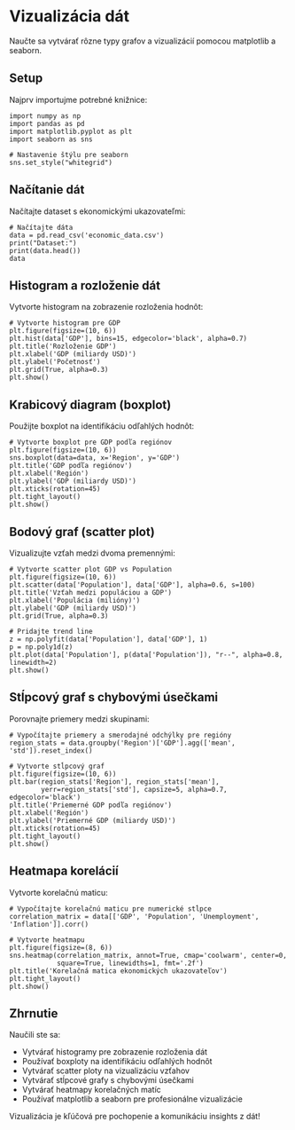 # Vizualizácia dát

Naučte sa vytvárať rôzne typy grafov a vizualizácií pomocou matplotlib a seaborn.

## Setup

Najprv importujme potrebné knižnice:

```[readonly,mustExecute]
import numpy as np
import pandas as pd
import matplotlib.pyplot as plt
import seaborn as sns

# Nastavenie štýlu pre seaborn
sns.set_style("whitegrid")
```

## Načítanie dát

Načítajte dataset s ekonomickými ukazovateľmi:

```
# Načítajte dáta
data = pd.read_csv('economic_data.csv')
print("Dataset:")
print(data.head())
data
```

## Histogram a rozloženie dát

Vytvorte histogram na zobrazenie rozloženia hodnôt:

```
# Vytvorte histogram pre GDP
plt.figure(figsize=(10, 6))
plt.hist(data['GDP'], bins=15, edgecolor='black', alpha=0.7)
plt.title('Rozloženie GDP')
plt.xlabel('GDP (miliardy USD)')
plt.ylabel('Početnosť')
plt.grid(True, alpha=0.3)
plt.show()
```

## Krabicový diagram (boxplot)

Použijte boxplot na identifikáciu odľahlých hodnôt:

```
# Vytvorte boxplot pre GDP podľa regiónov
plt.figure(figsize=(10, 6))
sns.boxplot(data=data, x='Region', y='GDP')
plt.title('GDP podľa regiónov')
plt.xlabel('Región')
plt.ylabel('GDP (miliardy USD)')
plt.xticks(rotation=45)
plt.tight_layout()
plt.show()
```

## Bodový graf (scatter plot)

Vizualizujte vzťah medzi dvoma premennými:

```
# Vytvorte scatter plot GDP vs Population
plt.figure(figsize=(10, 6))
plt.scatter(data['Population'], data['GDP'], alpha=0.6, s=100)
plt.title('Vzťah medzi populáciou a GDP')
plt.xlabel('Populácia (milióny)')
plt.ylabel('GDP (miliardy USD)')
plt.grid(True, alpha=0.3)

# Pridajte trend line
z = np.polyfit(data['Population'], data['GDP'], 1)
p = np.poly1d(z)
plt.plot(data['Population'], p(data['Population']), "r--", alpha=0.8, linewidth=2)
plt.show()
```

## Stĺpcový graf s chybovými úsečkami

Porovnajte priemery medzi skupinami:

```
# Vypočítajte priemery a smerodajné odchýlky pre regióny
region_stats = data.groupby('Region')['GDP'].agg(['mean', 'std']).reset_index()

# Vytvorte stĺpcový graf
plt.figure(figsize=(10, 6))
plt.bar(region_stats['Region'], region_stats['mean'],
        yerr=region_stats['std'], capsize=5, alpha=0.7, edgecolor='black')
plt.title('Priemerné GDP podľa regiónov')
plt.xlabel('Región')
plt.ylabel('Priemerné GDP (miliardy USD)')
plt.xticks(rotation=45)
plt.tight_layout()
plt.show()
```

## Heatmapa korelácií

Vytvorte korelačnú maticu:

```
# Vypočítajte korelačnú maticu pre numerické stĺpce
correlation_matrix = data[['GDP', 'Population', 'Unemployment', 'Inflation']].corr()

# Vytvorte heatmapu
plt.figure(figsize=(8, 6))
sns.heatmap(correlation_matrix, annot=True, cmap='coolwarm', center=0,
            square=True, linewidths=1, fmt='.2f')
plt.title('Korelačná matica ekonomických ukazovateľov')
plt.tight_layout()
plt.show()
```

## Zhrnutie

Naučili ste sa:
- Vytvárať histogramy pre zobrazenie rozloženia dát
- Používať boxploty na identifikáciu odľahlých hodnôt
- Vytvárať scatter ploty na vizualizáciu vzťahov
- Vytvárať stĺpcové grafy s chybovými úsečkami
- Vytvárať heatmapy korelačných matíc
- Používať matplotlib a seaborn pre profesionálne vizualizácie

Vizualizácia je kľúčová pre pochopenie a komunikáciu insights z dát!
